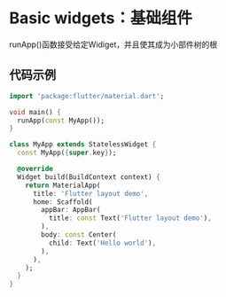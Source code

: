 # Basic widgets：基础组件

runApp()函数接受给定Widiget，并且使其成为小部件树的根

## 代码示例

```dart
import 'package:flutter/material.dart';

void main() {
  runApp(const MyApp());
}
```

```dart
class MyApp extends StatelessWidget {
  const MyApp({super.key});

  @override
  Widget build(BuildContext context) {
    return MaterialApp(
      title: 'Flutter layout demo',
      home: Scaffold(
        appBar: AppBar(
          title: const Text('Flutter layout demo'),
        ),
        body: const Center(
          child: Text('Hello world'),
        ),
      ),
    );
  }
}
```